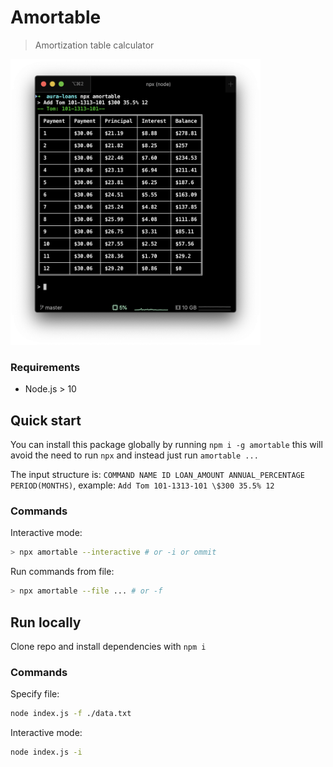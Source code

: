 # Amortable

> Amortization table calculator

<img alt="Amortable" src="https://github.com/cesargdm/amortable/raw/master/.github/images/amortable.png" width="400">

### Requirements

- Node.js > 10

## Quick start

You can install this package globally by running `npm i -g amortable` this will avoid the need to run `npx` and instead just run `amortable ...`

The input structure is: `COMMAND NAME ID LOAN_AMOUNT ANNUAL_PERCENTAGE PERIOD(MONTHS)`, example: `Add Tom 101-1313-101 \$300 35.5% 12`

### Commands

Interactive mode:

```bash
> npx amortable --interactive # or -i or ommit
```

Run commands from file:

```bash
> npx amortable --file ... # or -f
```

## Run locally

Clone repo and install dependencies with `npm i`

### Commands

Specify file:

```bash
node index.js -f ./data.txt
```

Interactive mode:

```bash
node index.js -i
```
